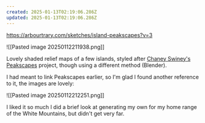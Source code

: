 ```yaml
---
created: 2025-01-13T02:19:06.286Z
updated: 2025-01-13T02:19:06.286Z
---
```

https://arbourtrary.com/sketches/island-peakscapes?v=3

![[Pasted image 20250112211938.png]]

Lovely shaded relief maps of a few islands, styled after [Chaney Swiney's Peakscapes](https://chaneyswiney.com/cartography#:~:text=finding%20the%20time.-,peakscapes,-Iconic%20mountain%20skylines) project, though using a different method (Blender).

I had meant to link Peakscapes earlier, so I'm glad I found another reference to it, the images are lovely:

![[Pasted image 20250112212251.png]]

I liked it so much I did a brief look at generating my own for my home range of the White Mountains, but didn't get very far.